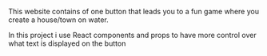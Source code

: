 This website contains of one button that leads you to a fun game where you create a house/town on water.

In this project i use React components and props to have more control over what text is displayed on the button
